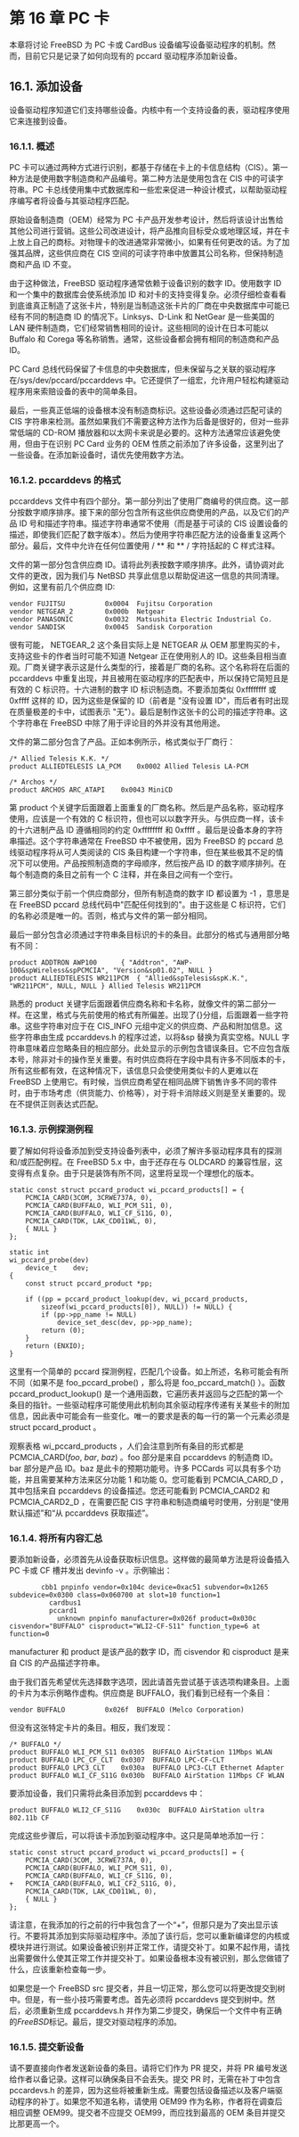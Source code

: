 # 第 16 章 PC 卡


本章将讨论 FreeBSD 为 PC 卡或 CardBus 设备编写设备驱动程序的机制。然而，目前它只是记录了如何向现有的 pccard 驱动程序添加新设备。

## 16.1. 添加设备

设备驱动程序知道它们支持哪些设备。内核中有一个支持设备的表，驱动程序使用它来连接到设备。

### 16.1.1. 概述

PC 卡可以通过两种方式进行识别，都基于存储在卡上的卡信息结构（CIS）。第一种方法是使用数字制造商和产品编号。第二种方法是使用包含在 CIS 中的可读字符串。PC 卡总线使用集中式数据库和一些宏来促进一种设计模式，以帮助驱动程序编写者将设备与其驱动程序匹配。

原始设备制造商（OEM）经常为 PC 卡产品开发参考设计，然后将该设计出售给其他公司进行营销。这些公司改进设计，将产品推向目标受众或地理区域，并在卡上放上自己的商标。对物理卡的改进通常非常微小，如果有任何更改的话。为了加强其品牌，这些供应商在 CIS 空间的可读字符串中放置其公司名称，但保持制造商和产品 ID 不变。

由于这种做法，FreeBSD 驱动程序通常依赖于设备识别的数字 ID。使用数字 ID 和一个集中的数据库会使系统添加 ID 和对卡的支持变得复杂。必须仔细检查看看到底谁真正制造了这张卡片，特别是当制造这张卡片的厂商在中央数据库中可能已经有不同的制造商 ID 的情况下。Linksys、D-Link 和 NetGear 是一些美国的 LAN 硬件制造商，它们经常销售相同的设计。这些相同的设计在日本可能以 Buffalo 和 Corega 等名称销售。通常，这些设备都会拥有相同的制造商和产品 ID。

PC Card 总线代码保留了卡信息的中央数据库，但未保留与之关联的驱动程序在/sys/dev/pccard/pccarddevs 中。它还提供了一组宏，允许用户轻松构建驱动程序用来索赔设备的表中的简单条目。

最后，一些真正低端的设备根本没有制造商标识。这些设备必须通过匹配可读的 CIS 字符串来检测。虽然如果我们不需要这种方法作为后备是很好的，但对一些非常低端的 CD-ROM 播放器和以太网卡来说是必要的。这种方法通常应该避免使用，但由于在识别 PC Card 业务的 OEM 性质之前添加了许多设备，这里列出了一些设备。在添加新设备时，请优先使用数字方法。

### 16.1.2. pccarddevs 的格式

pccarddevs 文件中有四个部分。第一部分列出了使用厂商编号的供应商。这一部分按数字顺序排序。接下来的部分包含所有这些供应商使用的产品，以及它们的产品 ID 号和描述字符串。描述字符串通常不使用（而是基于可读的 CIS 设置设备的描述，即使我们匹配了数字版本）。然后为使用字符串匹配方法的设备重复这两个部分。最后，文件中允许在任何位置使用 /<strong></strong> ** 和 ** / 字符括起的 C 样式注释。

文件的第一部分包含供应商 ID。请将此列表按数字顺序排序。此外，请协调对此文件的更改，因为我们与 NetBSD 共享此信息以帮助促进这一信息的共同清理。例如，这里有前几个供应商 ID:

```
vendor FUJITSU			0x0004  Fujitsu Corporation
vendor NETGEAR_2		0x000b  Netgear
vendor PANASONIC		0x0032	Matsushita Electric Industrial Co.
vendor SANDISK			0x0045	Sandisk Corporation
```

很有可能， NETGEAR_2 这个条目实际上是 NETGEAR 从 OEM 那里购买的卡，支持这些卡的作者当时可能不知道 Netgear 正在使用别人的 ID。这些条目相当直观。厂商关键字表示这是什么类型的行，接着是厂商的名称。这个名称将在后面的 pccarddevs 中重复出现，并且被用在驱动程序的匹配表中，所以保持它简短且是有效的 C 标识符。十六进制的数字 ID 标识制造商。不要添加类似 0xffffffff 或 0xffff 这样的 ID，因为这些是保留的 ID（前者是 "没有设置 ID"，而后者有时出现在质量极差的卡中，试图表示 "无"）。最后是制作这张卡的公司的描述字符串。这个字符串在 FreeBSD 中除了用于评论目的外并没有其他用途。

文件的第二部分包含了产品。正如本例所示，格式类似于厂商行：

```
/* Allied Telesis K.K. */
product ALLIEDTELESIS LA_PCM	0x0002 Allied Telesis LA-PCM

/* Archos */
product	ARCHOS ARC_ATAPI	0x0043 MiniCD
```

第 product 个关键字后面跟着上面重复的厂商名称。然后是产品名称，驱动程序使用，应该是一个有效的 C 标识符，但也可以以数字开头。与供应商一样，该卡的十六进制产品 ID 遵循相同的约定 0xffffffff 和 0xffff 。最后是设备本身的字符串描述。这个字符串通常在 FreeBSD 中不被使用，因为 FreeBSD 的 pccard 总线驱动程序将从可人类阅读的 CIS 条目构建一个字符串，但在某些极其不足的情况下可以使用。产品按照制造商的字母顺序，然后按产品 ID 的数字顺序排列。在每个制造商的条目之前有一个 C 注释，并在条目之间有一个空行。

第三部分类似于前一个供应商部分，但所有制造商的数字 ID 都设置为 -1 ，意思是在 FreeBSD pccard 总线代码中"匹配任何找到的"。由于这些是 C 标识符，它们的名称必须是唯一的。否则，格式与文件的第一部分相同。

最后一部分包含必须通过字符串条目标识的卡的条目。此部分的格式与通用部分略有不同：

```
product ADDTRON AWP100		{ "Addtron", "AWP-100&spWireless&spPCMCIA", "Version&sp01.02", NULL }
product ALLIEDTELESIS WR211PCM	{ "Allied&spTelesis&spK.K.", "WR211PCM", NULL, NULL } Allied Telesis WR211PCM
```

熟悉的 product 关键字后面跟着供应商名称和卡名称，就像文件的第二部分一样。在这里，格式与先前使用的格式有所偏差。出现了{}分组，后面跟着一些字符串。这些字符串对应于在 CIS_INFO 元组中定义的供应商、产品和附加信息。这些字符串由生成 pccarddevs.h 的程序过滤，以将&sp 替换为真实空格。NULL 字符串意味着应忽略条目的相应部分。此处显示的示例包含错误条目。它不应包含版本号，除非对卡的操作至关重要。有时供应商将在字段中具有许多不同版本的卡，所有这些都有效，在这种情况下，该信息只会使使用类似卡的人更难以在 FreeBSD 上使用它。有时候，当供应商希望在相同品牌下销售许多不同的零件时，由于市场考虑（供货能力、价格等），对于将卡消除歧义则是至关重要的。现在不提供正则表达式匹配。

### 16.1.3. 示例探测例程

要了解如何将设备添加到受支持设备列表中，必须了解许多驱动程序具有的探测和/或匹配例程。在 FreeBSD 5.x 中，由于还存在与 OLDCARD 的兼容性层，这变得有点复杂。由于只是装饰有所不同，这里将呈现一个理想化的版本。

```
static const struct pccard_product wi_pccard_products[] = {
	PCMCIA_CARD(3COM, 3CRWE737A, 0),
	PCMCIA_CARD(BUFFALO, WLI_PCM_S11, 0),
	PCMCIA_CARD(BUFFALO, WLI_CF_S11G, 0),
	PCMCIA_CARD(TDK, LAK_CD011WL, 0),
	{ NULL }
};

static int
wi_pccard_probe(dev)
	device_t	dev;
{
	const struct pccard_product *pp;

	if ((pp = pccard_product_lookup(dev, wi_pccard_products,
	    sizeof(wi_pccard_products[0]), NULL)) != NULL) {
		if (pp->pp_name != NULL)
			device_set_desc(dev, pp->pp_name);
		return (0);
	}
	return (ENXIO);
}
```

这里有一个简单的 pccard 探测例程，匹配几个设备。如上所述，名称可能会有所不同（如果不是 foo_pccard_probe() ，那么将是 foo_pccard_match() ）。函数 pccard_product_lookup() 是一个通用函数，它遍历表并返回与之匹配的第一个条目的指针。一些驱动程序可能使用此机制向其余驱动程序传递有关某些卡的附加信息，因此表中可能会有一些变化。唯一的要求是表的每一行的第一个元素必须是 struct pccard_product 。

观察表格 wi_pccard_products ，人们会注意到所有条目的形式都是 PCMCIA_CARD(<em>foo</em>,<span> </span><em>bar</em>,<span> </span><em>baz</em>) 。foo 部分是来自 pccarddevs 的制造商 ID。bar 部分是产品 ID。baz 是此卡的预期功能号。许多 PCCards 可以具有多个功能，并且需要某种方法来区分功能 1 和功能 0。您可能看到 PCMCIA_CARD_D ，其中包括来自 pccarddevs 的设备描述。您还可能看到 PCMCIA_CARD2 和 PCMCIA_CARD2_D ，在需要匹配 CIS 字符串和制造商编号时使用，分别是“使用默认描述”和“从 pccarddevs 获取描述”。

### 16.1.4. 将所有内容汇总

要添加新设备，必须首先从设备获取标识信息。这样做的最简单方法是将设备插入 PC 卡或 CF 槽并发出 devinfo -v 。示例输出：

```
        cbb1 pnpinfo vendor=0x104c device=0xac51 subvendor=0x1265 subdevice=0x0300 class=0x060700 at slot=10 function=1
          cardbus1
          pccard1
            unknown pnpinfo manufacturer=0x026f product=0x030c cisvendor="BUFFALO" cisproduct="WLI2-CF-S11" function_type=6 at function=0
```

manufacturer 和 product 是该产品的数字 ID，而 cisvendor 和 cisproduct 是来自 CIS 的产品描述字符串。

由于我们首先希望优先选择数字选项，因此请首先尝试基于该选项构建条目。上面的卡片为本示例略作虚构。供应商是 BUFFALO，我们看到已经有一个条目：

```
vendor BUFFALO			0x026f	BUFFALO (Melco Corporation)
```

但没有这张特定卡片的条目。相反，我们发现：

```
/* BUFFALO */
product BUFFALO WLI_PCM_S11	0x0305	BUFFALO AirStation 11Mbps WLAN
product BUFFALO LPC_CF_CLT	0x0307	BUFFALO LPC-CF-CLT
product	BUFFALO	LPC3_CLT	0x030a	BUFFALO LPC3-CLT Ethernet Adapter
product BUFFALO WLI_CF_S11G	0x030b	BUFFALO AirStation 11Mbps CF WLAN
```

要添加设备，我们只需将此条目添加到 pccarddevs 中：

```
product BUFFALO WLI2_CF_S11G	0x030c	BUFFALO AirStation ultra 802.11b CF
```

完成这些步骤后，可以将该卡添加到驱动程序中。这只是简单地添加一行：

```
static const struct pccard_product wi_pccard_products[] = {
	PCMCIA_CARD(3COM, 3CRWE737A, 0),
	PCMCIA_CARD(BUFFALO, WLI_PCM_S11, 0),
	PCMCIA_CARD(BUFFALO, WLI_CF_S11G, 0),
+	PCMCIA_CARD(BUFFALO, WLI_CF2_S11G, 0),
	PCMCIA_CARD(TDK, LAK_CD011WL, 0),
	{ NULL }
};
```

请注意，在我添加的行之前的行中我包含了一个“+”，但那只是为了突出显示该行。不要将其添加到实际驱动程序中。添加了该行后，您可以重新编译您的内核或模块并进行测试。如果设备被识别并正常工作，请提交补丁。如果不起作用，请找出需要做什么使其正常工作并提交补丁。如果设备根本没有被识别，那么您做错了什么，应该重新检查每一步。

如果您是一个 FreeBSD src 提交者，并且一切正常，那么您可以将更改提交到树中。但是，有一些小技巧需要考虑。首先必须将 pccarddevs 提交到树中。然后，必须重新生成 pccarddevs.h 并作为第二步提交，确保后一个文件中有正确的$FreeBSD$标记。最后，提交对驱动程序的添加。

### 16.1.5. 提交新设备

请不要直接向作者发送新设备的条目。请将它们作为 PR 提交，并将 PR 编号发送给作者以备记录。这样可以确保条目不会丢失。提交 PR 时，无需在补丁中包含 pccardevs.h 的差异，因为这些将被重新生成。需要包括设备描述以及客户端驱动程序的补丁。如果您不知道名称，请使用 OEM99 作为名称，作者将在调查后相应调整 OEM99。提交者不应提交 OEM99，而应找到最高的 OEM 条目并提交比那更高一个。
